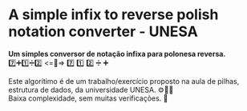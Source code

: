 <h1> A simple infix to reverse polish notation converter - UNESA</h1>
<row>
<p> <b>Um simples conversor de notação infixa para polonesa reversa.</b> 7️⃣➕1️⃣➗2️⃣ <=🔂=> 7️⃣ 1️⃣ 2️⃣ ➗ ➕ </p>
Este algorítimo é de um trabalho/exercício proposto na aula de pilhas, estrutura de dados, da universidade UNESA. ⚙️👨‍🔬 <br> 
Baixa complexidade, sem muitas verificações. 🧠
